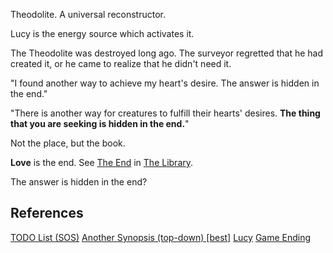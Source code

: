 Theodolite. A universal reconstructor.

Lucy is the energy source which activates it.

The Theodolite was destroyed long ago. The surveyor regretted that he had created it, or he came to realize that he didn't need it.

"I found another way to achieve my heart's desire. The answer is hidden in the end."

"There is another way for creatures to fulfill their hearts' desires. **The thing that you are seeking is hidden in the end.**"

Not the place, but the book.

**Love** is the end. See [The End](/p/96f5dcec0cba496fafc1e25040a57b07) in [The Library](/p/2027d68ffecb47449da8062236a6f303).

The answer is hidden in the end?

## References

[TODO List (SOS)](/p/4742b7c786aa444fb1e01144c78d2890)
[Another Synopsis (top-down) \[best\]](/p/735c96da2df5451eb19b2b2a6b342e74)
[Lucy](/p/dc866b99f5794c99874dbaae8479870f)
[Game Ending](/p/39d9f7006aa64ff9990efbcbcdb84d89)
